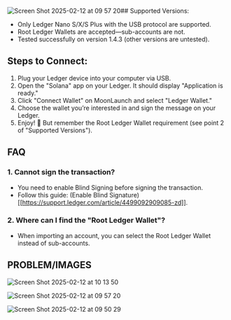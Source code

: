 ![Screen Shot 2025-02-12 at 09 57 20](https://github.com/user-attachments/assets/c24224c3-0787-4da5-8d61-6f71801ac812)## Supported Versions:

- Only Ledger Nano S/X/S Plus with the USB protocol are supported.
- Root Ledger Wallets are accepted—sub-accounts are not.
- Tested successfully on version 1.4.3 (other versions are untested).

## Steps to Connect:

1. Plug your Ledger device into your computer via USB.
2. Open the "Solana" app on your Ledger. It should display "Application is ready."
3. Click "Connect Wallet" on MoonLaunch and select "Ledger Wallet."
4. Choose the wallet you’re interested in and sign the message on your Ledger.
5. Enjoy! 🚀 But remember the Root Ledger Wallet requirement (see point 2 of "Supported Versions").

## FAQ

### 1. Cannot sign the transaction?

   - You need to enable Blind Signing before signing the transaction.
   - Follow this guide: (Enable Blind Signature)[[https://support.ledger.com/article/4499092909085-zd]].

### 2. Where can I find the "Root Ledger Wallet"?

   - When importing an account, you can select the Root Ledger Wallet instead of sub-accounts.


## PROBLEM/IMAGES
![Screen Shot 2025-02-12 at 10 13 50](https://github.com/user-attachments/assets/b9b0d3c2-e541-47fd-bf94-53171167dc70)

![Screen Shot 2025-02-12 at 09 57 20](https://github.com/user-attachments/assets/cc00f17d-9db6-4b5b-b77b-ae573da6bfca)

![Screen Shot 2025-02-12 at 09 50 29](https://github.com/user-attachments/assets/ae1d85c6-0443-49be-8fa6-68189de0e56c)

